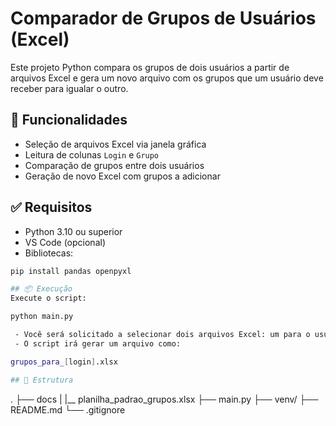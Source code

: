 # Comparador de Grupos de Usuários (Excel)

Este projeto Python compara os grupos de dois usuários a partir de arquivos Excel e gera um novo arquivo com os grupos que um usuário deve receber para igualar o outro.

## 🚀 Funcionalidades

- Seleção de arquivos Excel via janela gráfica
- Leitura de colunas `Login` e `Grupo`
- Comparação de grupos entre dois usuários
- Geração de novo Excel com grupos a adicionar

## ✅ Requisitos

- Python 3.10 ou superior
- VS Code (opcional)
- Bibliotecas:

```bash
pip install pandas openpyxl

## 📦 Execução
Execute o script:

python main.py

 - Você será solicitado a selecionar dois arquivos Excel: um para o usuário X e outro para o usuário Y.
 - O script irá gerar um arquivo como:

grupos_para_[login].xlsx

## 📁 Estrutura 
```

.
├── docs
|   |__ planilha_padrao_grupos.xlsx
├── main.py
├── venv/
├── README.md
└── .gitignore


```